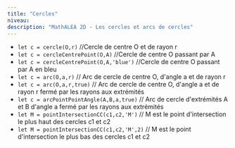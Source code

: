```yaml
---
title: "Cercles"
niveau:
description: "MathALEA 2D - Les cercles et arcs de cercles"
---
```



<!-- {{% alea2d "mediatrices"  %}} -->

<div class="ui hidden divider"></div>
<div class="ui hidden divider"></div>

* `let c = cercle(O,r)` //Cercle de centre O et de rayon r
* `let c = cercleCentrePoint(O,A)` //Cercle de centre O passant par A
* `let c = cercleCentrePoint(O,A,'blue')` //Cercle de centre O passant par A en bleu
* `let c = arc(O,a,r)` // Arc de cercle de centre O, d'angle a et de rayon r
* `let c = arc(O,a,r,true)` // Arc de cercle de centre O, d'angle a et de rayon r fermé par les rayons aux extrémités
* `let c = arcPointPointAngle(A,B,a,true)` // Arc de cercle d'extrémités A et B d'angle a fermé par les rayons aux extrémités
* `let M = pointIntersectionCC(c1,c2,'M')` // M est le point d'intersection le plus haut des cercles c1 et c2
* `let M = pointIntersectionCC(c1,c2,'M',2)` // M est le point d'intersection le plus bas des cercles c1 et c2
